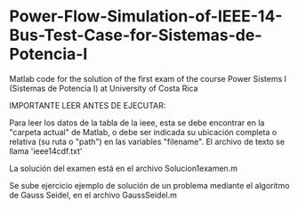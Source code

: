 # Power-Flow-Simulation-of-IEEE-14-Bus-Test-Case-for-Sistemas-de-Potencia-I
Matlab code for the solution of the first exam of the course Power Sistems I (Sistemas de Potencia I) at University of Costa Rica

IMPORTANTE LEER ANTES DE EJECUTAR:

Para leer los datos de la tabla de la ieee, esta se debe encontrar en la
"carpeta actual" de Matlab, o debe ser indicada su ubicación completa 
o relativa (su ruta o "path") en las variables "filename".
El archivo de texto se llama 'ieee14cdf.txt' 

La solución del examen está en el archivo Solucion1examen.m

Se sube ejercicio ejemplo de solución de un problema mediante el algoritmo 
de Gauss Seidel, en el archivo GaussSeidel.m
